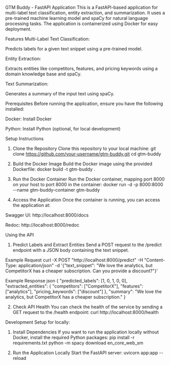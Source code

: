 GTM Buddy - FastAPI Application
This is a FastAPI-based application for multi-label text classification, entity extraction, and summarization. It uses a pre-trained machine learning model and spaCy for natural language processing tasks. The application is containerized using Docker for easy deployment.

Features
Multi-Label Text Classification:

Predicts labels for a given text snippet using a pre-trained model.

Entity Extraction:

Extracts entities like competitors, features, and pricing keywords using a domain knowledge base and spaCy.

Text Summarization:

Generates a summary of the input text using spaCy.

Prerequisites
Before running the application, ensure you have the following installed:

Docker: Install Docker

Python: Install Python (optional, for local development)

Setup Instructions
1. Clone the Repository
Clone this repository to your local machine:
git clone https://github.com/your-username/gtm-buddy.git
cd gtm-buddy

3. Build the Docker Image
Build the Docker image using the provided Dockerfile:
docker build -t gtm-buddy .

4. Run the Docker Container
Run the Docker container, mapping port 8000 on your host to port 8000 in the container:
docker run -d -p 8000:8000 --name gtm-buddy-container gtm-buddy

5. Access the Application
Once the container is running, you can access the application at:

Swagger UI: http://localhost:8000/docs

Redoc: http://localhost:8000/redoc

Using the API
1. Predict Labels and Extract Entities
Send a POST request to the /predict endpoint with a JSON body containing the text snippet.

Example Request
curl -X POST "http://localhost:8000/predict" -H "Content-Type: application/json" -d '{"text_snippet": "We love the analytics, but CompetitorX has a cheaper subscription. Can you provide a discount?"}'

Example Response
json
{
  "predicted_labels": [1, 0, 1, 0, 0],
  "extracted_entities": {
    "competitors": ["CompetitorX"],
    "features": ["analytics"],
    "pricing_keywords": ["discount"]
  },
  "summary": "We love the analytics, but CompetitorX has a cheaper subscription."
}

2. Check API Health
You can check the health of the service by sending a GET request to the /health endpoint:
curl http://localhost:8000/health



Development Setup for locally:

1. Install Dependencies
If you want to run the application locally without Docker, install the required Python packages:
pip install -r requirements.txt
python -m spacy download en_core_web_sm


2. Run the Application Locally
Start the FastAPI server:
uvicorn app:app --reload
